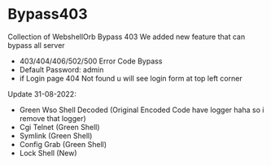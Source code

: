 # Bypass403
Collection of WebshellOrb Bypass 403
We added new feature that can bypass all server
- 403/404/406/502/500 Error Code Bypass
- Default Password: admin
- if Login page 404 Not found u will see login form at top left corner

Update 31-08-2022:
- Green Wso Shell Decoded
  (Original Encoded Code have logger haha so i remove that logger)
- Cgi Telnet (Green Shell)
- Symlink (Green Shell)
- Config Grab (Green Shell)
- Lock Shell (New)
